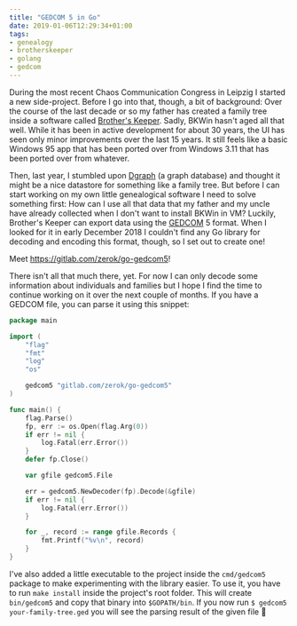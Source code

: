 ```yaml
---
title: "GEDCOM 5 in Go"
date: 2019-01-06T12:29:34+01:00
tags:
- genealogy
- brotherskeeper
- golang
- gedcom
---
```


During the most recent Chaos Communication Congress in Leipzig I started a new side-project. Before I go into that, though, a bit of background: Over the course of the last decade or so my father has created a family tree inside a software called [Brother's Keeper](https://bkwin.org/). Sadly, BKWin hasn't aged all that well. While it has been in active development for about 30 years, the UI has seen only minor improvements over the last 15 years. It still feels like a basic Windows 95 app that has been ported over from Windows 3.11 that has been ported over from whatever.

Then, last year, I stumbled upon [Dgraph](https://dgraph.io/) (a graph database) and thought it might be a nice datastore for something like a family tree. But before I can start working on my own little genealogical software I need to solve something first: How can I use all that data that my father and my uncle have already collected when I don't want to install BKWin in VM? Luckily, Brother's Keeper can export data using the [GEDCOM](https://en.wikipedia.org/wiki/GEDCOM) 5 format. When I looked for it in early December 2018 I couldn't find any Go library for decoding and encoding this format, though, so I set out to create one!

Meet <https://gitlab.com/zerok/go-gedcom5>!

There isn't all that much there, yet. For now I can only decode some information about individuals and families but I hope I find the time to continue working on it over the next couple of months. If you have a GEDCOM file, you can parse it using this snippet:

```go
package main

import (
	"flag"
	"fmt"
	"log"
	"os"

	gedcom5 "gitlab.com/zerok/go-gedcom5"
)

func main() {
	flag.Parse()
	fp, err := os.Open(flag.Arg(0))
	if err != nil {
		log.Fatal(err.Error())
	}
	defer fp.Close()

	var gfile gedcom5.File

	err = gedcom5.NewDecoder(fp).Decode(&gfile)
	if err != nil {
		log.Fatal(err.Error())
	}

	for _, record := range gfile.Records {
		fmt.Printf("%v\n", record)
	}
}
```

I've also added a little executable to the project inside the `cmd/gedcom5` package to make experimenting with the library easier. To use it, you have to run `make install` inside the project's root folder. This will create `bin/gedcom5` and copy that binary into `$GOPATH/bin`. If you now run `$ gedcom5 your-family-tree.ged` you will see the parsing result of the given file 🙂

